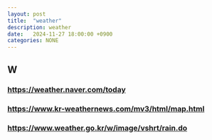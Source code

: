 ```yaml
---
layout: post
title:  "weather"
description: weather
date:   2024-11-27 18:00:00 +0900
categories: NONE
---
```

## W
### <https://weather.naver.com/today>
### <https://www.kr-weathernews.com/mv3/html/map.html>
### <https://www.weather.go.kr/w/image/vshrt/rain.do>

